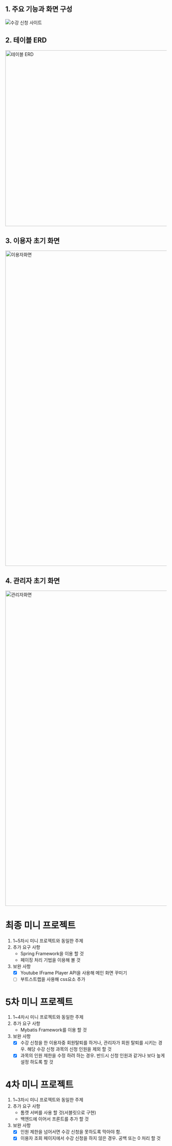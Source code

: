 ## 1. 주요 기능과 화면 구성
![수강 신청 사이트](https://user-images.githubusercontent.com/90540377/216827946-2440cb69-6125-42a2-ade3-30b197ff0596.png)

## 2. 테이블 ERD
<img width="549" alt="테이블 ERD" src="https://user-images.githubusercontent.com/90540377/216829015-1867f439-e0eb-436a-8f8e-54fb22c8eb68.png">

## 3. 이용자 초기 화면
<img width="984" alt="이용자화면" src="https://user-images.githubusercontent.com/90540377/216828703-4157038d-cd22-4fd9-b346-2d0402b25f9c.png">

## 4. 관리자 초기 화면
<img width="984" alt="관리자화면" src="https://user-images.githubusercontent.com/90540377/216828739-ed2cec98-55cb-4784-be86-6d06338491a2.png">

# 최종 미니 프로젝트
1. 1~5차시 미니 프로젝트와 동일한 주제    
2. 추가 요구 사항
    - Spring Framework을 이용 할 것
    - 페이징 처리 기법을 이용해 볼 것
3. 보완 사항
    - [x] Youtube IFrame Player API을 사용해 메인 화면 꾸미기
    - [ ] 부트스트랩을 사용해 css요소 추가
    
# 5차 미니 프로젝트
1. 1~4차시 미니 프로젝트와 동일한 주제    
2. 추가 요구 사항
    - Mybatis Framework를 이용 할 것
3. 보완 사항
    - [x] 수강 신청을 한 이용자중 회원탈퇴를 하거나, 
    관리자가 회원 탈퇴를 시키는 경우.
    해당 수강 신청 과목의 신청 인원을 제외 할 것   
    - [x] 과목의 인원 제한을 수정 하려 하는 경우.
    반드시 신청 인원과 같거나 보다 높게 설정 하도록 할 것 
    
# 4차 미니 프로젝트
1. 1~3차시 미니 프로젝트와 동일한 주제    
2. 추가 요구 사항
    - 톰캣 서버를 사용 할 것(서블릿으로 구현)
    - 백엔드에 이어서 프론트를 추가 할 것
3. 보완 사항
    - [x] 인원 제한을 넘어서면 수강 신청을 못하도록 막아야 함.
    - [x] 이용자 조회 페이지에서 수강 신청을 하지 않은 경우. 공백 또는 0 처리 할 것
